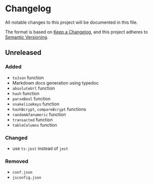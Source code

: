 # Changelog
All notable changes to this project will be documented in this file.

The format is based on [Keep a Changelog](https://keepachangelog.com/en/1.0.0/),
and this project adheres to [Semantic Versioning](https://semver.org/spec/v2.0.0.html).

## Unreleased
### Added
 - `toJson` function
 - Markdown docs generation using typedoc
 - `absoluteUrl` function
 - `hash` function
 - `parseBool` function
 - `snakelizeKeys` function
 - `hashBcrypt`, `compareBcrypt` functions
 - `randomAfanumeric` function
 - `transacted` function
 - `tableColumns` function

### Changed
 - use `ts-jest` instead of `jest`

### Removed
 - `conf.json`
 - `jsconfig.json`
